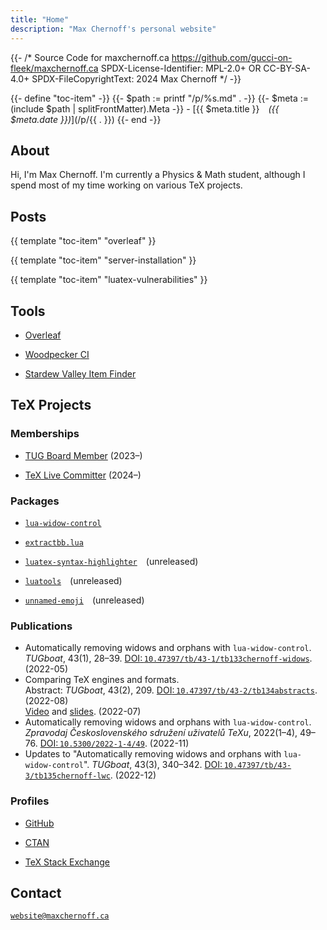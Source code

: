 ```yaml
---
title: "Home"
description: "Max Chernoff's personal website"
---
```


{{- /* Source Code for maxchernoff.ca
     https://github.com/gucci-on-fleek/maxchernoff.ca
     SPDX-License-Identifier: MPL-2.0+ OR CC-BY-SA-4.0+
     SPDX-FileCopyrightText: 2024 Max Chernoff */ -}}

{{- define "toc-item" -}}
    {{- $path := printf "/p/%s.md" . -}}
    {{- $meta := (include $path | splitFrontMatter).Meta -}}
    - [{{ $meta.title }}&emsp;_({{ $meta.date }})_](/p/{{ . }})
{{- end -}}

About
-----

Hi, I'm Max Chernoff. I'm currently a Physics & Math student, although I
spend most of my time working on various TeX projects.


Posts
-----

<nav>

{{ template "toc-item" "overleaf" }}

{{ template "toc-item" "server-installation" }}

{{ template "toc-item" "luatex-vulnerabilities" }}

</nav>


Tools
-----

<nav>

- [Overleaf](https://overleaf.maxchernoff.ca/login)

- [Woodpecker <abbr>CI</abbr>](https://woodpecker.maxchernoff.ca/login)

- [Stardew Valley Item Finder](/tools/Stardew-Valley-Item-Finder/)

</nav>


TeX Projects
------------

### Memberships

- [<abbr>TUG</abbr> Board Member](https://tug.org/board.html) (2023–)

- [TeX Live Committer](https://git.texlive.info/texlive/commit/Master/tlpkg/bin?id=f136d5) (2024–)

### Packages

- [`lua-widow-control`](https://ctan.org/pkg/lua-widow-control)

- [`extractbb.lua`](https://www.ctan.org/pkg/extractbb)

- [`luatex-syntax-highlighter`](https://github.com/gucci-on-fleek/luatex-syntax-highlighter)&emsp;(unreleased)

- [`luatools`](https://github.com/gucci-on-fleek/luatools)&emsp;(unreleased)

- [`unnamed-emoji`](https://github.com/gucci-on-fleek/unnamed-emoji)&emsp;(unreleased)


### Publications

- Automatically removing widows and orphans with `lua-widow-control`.
  *TUGboat*, 43(1), 28–39.
  [<abbr>DOI</abbr>:&#8239;`10.47397/tb/43-1/tb133chernoff-widows`](//tug.org/TUGboat/tb43-1/tb133chernoff-widows.html).
  (2022-05)
- Comparing TeX engines and formats.\
  Abstract: *TUGboat*, 43(2), 209.
  [<abbr>DOI</abbr>:&#8239;`10.47397/tb/43-2/tb134abstracts`](//tug.org/TUGboat/tb43-2/tb134abstracts.html).
  (2022-08)\
  [Video](//youtu.be/MNdAoza8VHU) and
  [slides](//tug.org/tug2022/assets/served/Max_Chernoff-TUG2022-chernoff-engines-slides.pdf).
  (2022-07)
- Automatically removing widows and orphans with `lua-widow-control`.
  *Zpravodaj Československého sdružení uživatelů TeXu*, 2022(1–4),
  49–76.
  [<abbr>DOI</abbr>:&#8239;`10.5300/2022-1-4/49`](//dml.cz/handle/10338.dmlcz/151108).
  (2022-11)
- Updates to "Automatically removing widows and orphans with
  `lua-widow-control`". *TUGboat*, 43(3), 340–342.
  [<abbr>DOI</abbr>:&#8239;`10.47397/tb/43-3/tb135chernoff-lwc`](//tug.org/TUGboat/tb43-3/tb135chernoff-lwc.html).
  (2022-12)

### Profiles

- [GitHub](https://github.com/gucci-on-fleek)

- [CTAN](https://ctan.org/author/chernoff)

- [TeX Stack Exchange](https://tex.stackexchange.com/users/270600/max-chernoff)


Contact
-------

[`website@maxchernoff.ca`](mailto:website@maxchernoff.ca)
